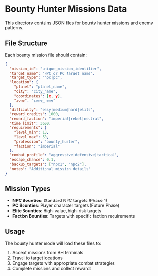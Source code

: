 # Bounty Hunter Missions Data

This directory contains JSON files for bounty hunter missions and enemy patterns.

## File Structure

Each bounty mission file should contain:

```json
{
  "mission_id": "unique_mission_identifier",
  "target_name": "NPC or PC target name",
  "target_type": "npc|pc",
  "location": {
    "planet": "planet_name",
    "city": "city_name", 
    "coordinates": [x, y],
    "zone": "zone_name"
  },
  "difficulty": "easy|medium|hard|elite",
  "reward_credits": 1000,
  "reward_faction": "imperial|rebel|neutral",
  "time_limit": 3600,
  "requirements": {
    "level_min": 10,
    "level_max": 50,
    "profession": "bounty_hunter",
    "faction": "imperial"
  },
  "combat_profile": "aggressive|defensive|tactical",
  "escape_chance": 0.1,
  "backup_targets": ["npc1", "npc2"],
  "notes": "Additional mission details"
}
```

## Mission Types

- **NPC Bounties**: Standard NPC targets (Phase 1)
- **PC Bounties**: Player character targets (Future Phase)
- **Elite Bounties**: High-value, high-risk targets
- **Faction Bounties**: Targets with specific faction requirements

## Usage

The bounty hunter mode will load these files to:
1. Accept missions from BH terminals
2. Travel to target locations
3. Engage targets with appropriate combat strategies
4. Complete missions and collect rewards 
